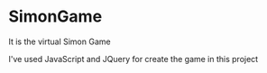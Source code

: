 # SimonGame
It is the virtual Simon Game

I've used JavaScript and JQuery for create the game in this project 
